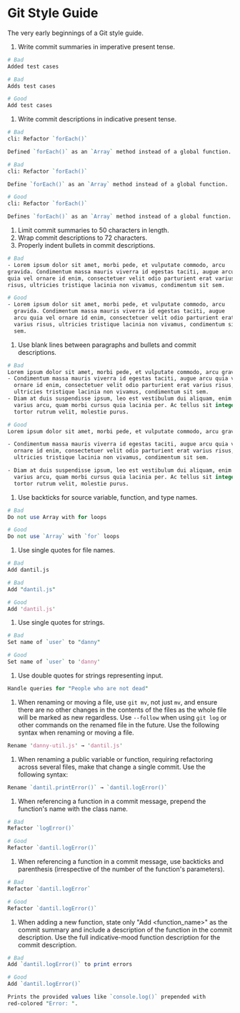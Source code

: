 # Git Style Guide
The very early beginnings of a Git style guide.

1. Write commit summaries in imperative present tense.
  ```perl
  # Bad
  Added test cases

  # Bad
  Adds test cases

  # Good
  Add test cases
  ```
1. Write commit descriptions in indicative present tense.
  ```perl
  # Bad
  cli: Refactor `forEach()`

  Defined `forEach()` as an `Array` method instead of a global function.

  # Bad
  cli: Refactor `forEach()`

  Define `forEach()` as an `Array` method instead of a global function.

  # Good
  cli: Refactor `forEach()`

  Defines `forEach()` as an `Array` method instead of a global function.
  ```
1. Limit commit summaries to 50 characters in length.
1. Wrap commit descriptions to 72 characters.
1. Properly indent bullets in commit descriptions.

  ```perl
  # Bad
  - Lorem ipsum dolor sit amet, morbi pede, et vulputate commodo, arcu
  gravida. Condimentum massa mauris viverra id egestas taciti, augue arcu
  quia vel ornare id enim, consectetuer velit odio parturient erat varius
  risus, ultricies tristique lacinia non vivamus, condimentum sit sem.

  # Good
  - Lorem ipsum dolor sit amet, morbi pede, et vulputate commodo, arcu
    gravida. Condimentum massa mauris viverra id egestas taciti, augue
    arcu quia vel ornare id enim, consectetuer velit odio parturient erat
    varius risus, ultricies tristique lacinia non vivamus, condimentum sit
    sem.
  ```

1. Use blank lines between paragraphs and bullets and commit descriptions.

  ```perl
  # Bad
  Lorem ipsum dolor sit amet, morbi pede, et vulputate commodo, arcu gravida:
  - Condimentum massa mauris viverra id egestas taciti, augue arcu quia vel
    ornare id enim, consectetuer velit odio parturient erat varius risus,
    ultricies tristique lacinia non vivamus, condimentum sit sem.
  - Diam at duis suspendisse ipsum, leo est vestibulum dui aliquam, enim wisi,
    varius arcu, quam morbi cursus quia lacinia per. Ac tellus sit integer et,
    tortor rutrum velit, molestie purus.

  # Good
  Lorem ipsum dolor sit amet, morbi pede, et vulputate commodo, arcu gravida:

  - Condimentum massa mauris viverra id egestas taciti, augue arcu quia vel
    ornare id enim, consectetuer velit odio parturient erat varius risus,
    ultricies tristique lacinia non vivamus, condimentum sit sem.

  - Diam at duis suspendisse ipsum, leo est vestibulum dui aliquam, enim wisi,
    varius arcu, quam morbi cursus quia lacinia per. Ac tellus sit integer et,
    tortor rutrum velit, molestie purus.
  ```

1. Use backticks for source variable, function, and type names.

  ```perl
  # Bad
  Do not use Array with for loops

  # Good
  Do not use `Array` with `for` loops
  ```

1. Use single quotes for file names.

  ```perl
  # Bad
  Add dantil.js

  # Bad
  Add "dantil.js"

  # Good
  Add 'dantil.js'
  ```

1. Use single quotes for strings.

  ```perl
  # Bad
  Set name of `user` to "danny"

  # Good
  Set name of `user` to 'danny'
  ```

1. Use double quotes for strings representing input.

  ```perl
  Handle queries for "People who are not dead"
  ```

1. When renaming or moving a file, use `git mv`, not just `mv`, and ensure there are no other changes in the contents of the files as the whole file will be marked as new regardless. Use `--follow` when using `git log` or other commands on the renamed file in the future. Use the following syntax when renaming or moving a file.

  ```perl
  Rename 'danny-util.js' → 'dantil.js'
  ```

1. When renaming a public variable or function, requiring refactoring across several files, make that change a single commit. Use the following syntax:

  ```perl
  Rename `dantil.printError()` → `dantil.logError()`
  ```

1. When referencing a function in a commit message, prepend the function's name with the class name.

  ```perl
  # Bad
  Refactor `logError()`

  # Good
  Refactor `dantil.logError()`
  ```

1. When referencing a function in a commit message, use backticks and parenthesis (irrespective of the number of the function's parameters).

  ```perl
  # Bad
  Refactor `dantil.logError`

  # Good
  Refactor `dantil.logError()`
  ```

1. When adding a new function, state only "Add <function_name>" as the commit summary and include a description of the function in the commit description. Use the full indicative-mood function description for the commit description.

  ```perl
  # Bad
  Add `dantil.logError()` to print errors

  # Good
  Add `dantil.logError()`

  Prints the provided values like `console.log()` prepended with
  red-colored "Error: ".
  ```